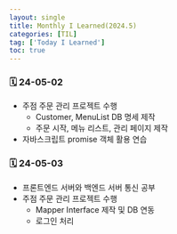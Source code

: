 ```yaml
---
layout: single
title: Monthly I Learned(2024.5)
categories: [TIL]
tag: ['Today I Learned']
toc: true
---
```



### 🗓️ 24-05-02

- 주점 주문 관리 프로젝트 수행
    - Customer, MenuList DB 명세 제작
    - 주문 시작, 메뉴 리스트, 관리 페이지 제작
- 자바스크립트 promise 객체 활용 연습

### 🗓️ 24-05-03

- 프론트엔드 서버와 백엔드 서버 통신 공부
- 주점 주문 관리 프로젝트 수행
    - Mapper Interface 제작 및 DB 연동
    - 로그인 처리